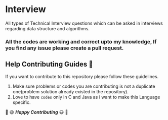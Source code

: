 # Interview
All types of Technical Interview questions which can be asked in interviews regarding data structure and algorithms.

### All the codes are working and correct upto my knowledge, If you find any issue please create a pull request.

## Help Contributing Guides :crown:
If you want to contribute to this repository please follow these guidelines.

1. Make sure problems or codes you are contributing is not a duplicate one(problem solution already existed in the repository).
2. Love to have `codes` only in C and Java as i want to make this Language specific.

:tada:  :smiley: _**Happy Contributing**_ :smiley: :tada:
